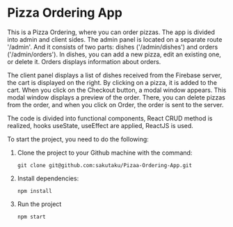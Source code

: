 # Pizza Ordering App
This is a Pizza Ordering, where you can order pizzas. The app is divided into admin and client sides. The admin panel is located on a separate route '/admin'. And it consists of two parts: dishes ('/admin/dishes') and orders ('/admin/orders'). In dishes, you can add a new pizza, edit an existing one, or delete it. Orders displays information about orders. 

The client panel displays a list of dishes received from the Firebase server, the cart is displayed on the right. By clicking on a pizza, it is added to the cart. When you click on the Checkout button, a modal window appears. This modal window displays a preview of the order. There, you can delete pizzas from the order, and when you click on Order, the order is sent to the server.

The code is divided into functional components, React CRUD method is realized, hooks useState, useEffect are applied, ReactJS is used.

To start the project, you need to do the following:

1) Clone the project to your Github machine with the command:
   
   `git clone git@github.com:sakutaku/Pizaa-Ordering-App.git`

2) Install dependencies:

   `npm install`

3) Run the project

   `npm start`
